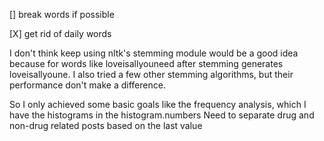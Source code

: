 [] break words if possible

[X] get rid of daily words

I don't think keep using nltk's stemming module would be a good idea because for words like loveisallyouneed after stemming generates loveisallyoune.
I also tried a few other stemming algorithms, but their performance don't make a difference.


So I only achieved some basic goals like the frequency analysis, which I have the histograms in the histogram.numbers
Need to separate drug and non-drug related posts based on the last value
